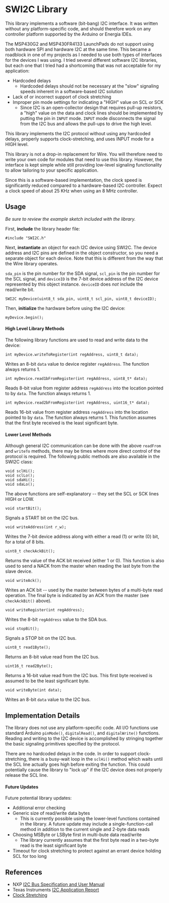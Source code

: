 SWI2C Library
====================

This library implements a software (bit-bang) I2C interface. It was written without any platform-specific code, and should therefore work on any controller platform supported by the Arduino or Energia IDEs.

The MSP430G2 and MSP430FR4133 LaunchPads do not support using both hardware SPI and hardware I2C at the same time. This became a roadblock in one of my projects as I needed to use both types of interfaces for the devices I was using. I tried several different software I2C libraries, but each one that I tried had a shortcoming that was not acceptable for my application:
-  Hardcoded delays
   - Hardcoded delays should not be necessary at the "slow" signaling speeds inherent in a software-based I2C solution
- Lack of or incorrect support of clock stretching
- Improper pin mode settings for indicating a "HIGH" value on SCL or SCK
  - Since I2C is an open-collector design that requires pull-up resistors, a "high" value on the data and clock lines should be implemented by putting the pin in `INPUT` mode. `INPUT` mode disconnects the signal from the I2C bus and allows the pull-ups to drive the high level.

This library implements the I2C protocol without using any hardcoded delays, properly supports clock-stretching, and uses INPUT mode for a HIGH level.

This library is not a drop-in replacement for Wire. You will therefore need to write your own code for modules that need to use this library. However, the interface is kept simple while still providing low-level signaling functionality to allow tailoring to your specific application.

Since this is a software-based implementation, the clock speed is significantly reduced compared to a hardware-based I2C controller. Expect a clock speed of about 25 KHz when using an 8 MHz controller.

Usage
-----

_Be sure to review the example sketch included with the library._

First, **include** the library header file:

    #include "SWI2C.h"

Next, **instantiate** an object for each I2C device using SWI2C. The device address and I2C pins are defined in the object constructor, so you need a separate object for each device. Note that this is different from the way that the Wire library operates.

`sda_pin` is the pin number for the SDA signal, `scl_pin` is the pin number for the SCL signal, and `deviceID` is the 7-bit device address of the I2C device represented by this object instance. `deviceID` does *not* include the read/write bit.

    SWI2C myDevice(uint8_t sda_pin, uint8_t scl_pin, uint8_t deviceID);

Then, **initialize** the hardware before using the I2C device:

    myDevice.begin();

#### High Level Library Methods ####

The following library functions are used to read and write data to the device:

    int myDevice.writeToRegister(int regAddress, uint8_t data);

Writes an 8-bit `data` value to device register `regAddress`. The function always returns 1.

    int myDevice.read1bFromRegister(int regAddress, uint8_t* data);

Reads 8-bit value from register address `regAddress` into the location pointed to by `data`. The function always returns 1.

    int myDevice.read2bFromRegister(int regAddress, uint16_t* data);

Reads 16-bit value from register address `regAddress` into the location pointed to by `data`. The function always returns 1. This function assumes that the first byte received is the least significant byte.

#### Lower Level Methods ####

Although general I2C communication can be done with the above `readFrom` and `writeTo` methods, there may be times where more direct control of the protocol is required. The following public methods are also available in the SWI2C class:

    void sclHi();
    void sclLo();
    void sdaHi();
    void sdaLo();

The above functions are self-explanatory -- they set the SCL or SCK lines HIGH or LOW.

    void startBit();
Signals a START bit on the I2C bus.

    void writeAddress(int r_w);
Writes the 7-bit device address along with either a read (1) or write (0) bit, for a total of 8 bits.

    uint8_t checkAckBit();
Returns the value of the ACK bit received (either 1 or 0). This function is also used to send a NACK from the master when reading the last byte from the slave device.

    void writeAck();
Writes an ACK bit -- used by the master between bytes of a multi-byte read operation. The final byte is indicated by an ACK from the master (see `checkAckBit()` above).

    void writeRegister(int regAddress);
Writes the 8-bit `regAddress` value to the SDA bus.

    void stopBit();
Signals a STOP bit on the I2C bus.

    uint8_t read1Byte();
Returns an 8-bit value read from the I2C bus.

    uint16_t read2Byte();
Returns a 16-bit value read from the I2C bus. This first byte received is assumed to be the least significant byte.

    void writeByte(int data);
Writes an 8-bit `data` value to the I2C bus.

Implementation Details
----------------------

The library does not use any platform-specific code. All I/O functions use standard Arduino `pinMode()`, `digitalRead()`, and `digitalWrite()` functions. Reading and writing to the I2C device is accomplished by stringing together the basic signaling primitives specified by the protocol.

There are no hardcoded delays in the code. In order to support clock-stretching, there is a busy-wait loop in the `sclHi()` method which waits until the SCL line actually goes high before exiting the function. This could potentially cause the library to "lock up" if the I2C device does not properly release the SCL line.

#### Future Updates ####

Future potential library updates:
- Additional error checking
- Generic size of read/write data bytes
  - This is currently possible using the lower-level functions contained in the library. A future update may include a single-function-call method in addition to the current single and 2-byte data reads
- Choosing MSByte or LSByte first in multi-bute data read/write
  - The library currently assumes that the first byte read in a two-byte read is the least significant byte
- Timeout for clock stretching to protect against an errant device holding SCL for too long


References
---------------------

+ NXP [I2C Bus Specification and User Manual](https://www.nxp.com/docs/en/user-guide/UM10204.pdf)
+ Texas Instruments [I2C Application Report](http://www.ti.com/lit/an/slva704/slva704.pdf)
+ [Clock Stretching](https://www.i2c-bus.org/clock-stretching/)
